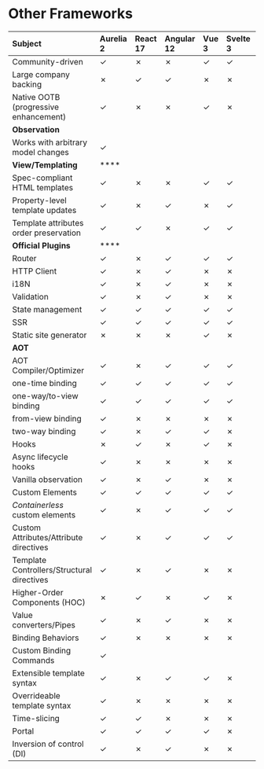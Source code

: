 # Other Frameworks

| Subject | Aurelia 2 | React 17 | Angular 12 | Vue 3 | Svelte 3 | Blazor |
| :--- | :--- | :--- | :--- | :--- | :--- | :--- |
| Community-driven | ✓ | ✗ | ✗ | ✓ | ✓ | ✗ |
| Large company backing | ✗ | ✓ | ✓ | ✗ | ✗ | ✓ |
| Native OOTB \(progressive enhancement\) | ✓ | ✗ | ✗ | ✓ | ✗ | ✗ |
| **Observation** |  |  |  |  |  |  |
| Works with arbitrary model changes | ✓ |  |  |  |  |  |
| **View/Templating** | \*\*\*\* |  |  |  |  |  |
| Spec-compliant HTML templates | ✓ | ✗ | ✗ | ✓ | ✓ | ✓ |
| Property-level template updates | ✓ | ✗ | ✓ | ✗ | ✓ | ✗ |
| Template attributes order preservation | ✓ | ✓ | ✗ | ✓ | ✓ | ✓ |
| **Official Plugins** | \*\*\*\* |  |  |  |  |  |
| Router | ✓ | ✗ | ✓ | ✓ | ✓ | ✗ |
| HTTP Client | ✓ | ✗ | ✓ | ✗ | ✗ | ✗ |
| i18N | ✓ | ✗ | ✓ | ✗ | ✗ | ✗ |
| Validation | ✓ | ✗ | ✓ | ✗ | ✗ | ✗ |
| State management | ✓ | ✓ | ✓ | ✓ | ✓ | ✗ |
| SSR | ✓ | ✓ | ✓ | ✓ | ✓ | ✓ |
| Static site generator | ✗ | ✗ | ✗ | ✓ | ✗ | ✗ |
| **AOT** |  |  |  |  |  |  |
| AOT Compiler/Optimizer | ✓ | ✗ | ✓ | ✓ | ✓ | ✗ |
| one-time binding | ✓ | ✓ | ✓ | ✓ | ✓ | ✓ |
| one-way/to-view binding | ✓ | ✓ | ✓ | ✓ | ✓ | ✓ |
| from-view binding | ✓ | ✗ | ✗ | ✗ | ✗ | ✗ |
| two-way binding | ✓ | ✗ | ✓ | ✓ | ✗ | ✗ |
| Hooks | ✗ | ✓ | ✗ | ✓ | ✗ | ✗ |
| Async lifecycle hooks | ✓ | ✗ | ✗ | ✗ | ✗ | ✗ |
| Vanilla observation | ✓ | ✗ | ✓ | ✗ | ✗ | ✗ |
| Custom Elements | ✓ | ✓ | ✓ | ✓ | ✓ | ✓ |
| _Containerless_ custom elements | ✓ | ✗ | ✓ | ✓ | ✓ | ✓ |
| Custom Attributes/Attribute directives | ✓ | ✗ | ✓ | ✓ | ✓ | ✗ |
| Template Controllers/Structural directives | ✓ | ✗ | ✓ | ✗ | ✗ | ✗ |
| Higher-Order Components \(HOC\) | ✗ | ✓ | ✗ | ✓ | ✗ | ✗ |
| Value converters/Pipes | ✓ | ✗ | ✓ | ✗ | ✗ | ✗ |
| Binding Behaviors | ✓ | ✗ | ✗ | ✗ | ✗ | ✗ |
| Custom Binding Commands | ✓ |  |  |  |  |  |
| Extensible template syntax | ✓ | ✗ | ✓ | ✓ | ✗ | ✗ |
| Overrideable template syntax | ✓ | ✗ | ✗ | ✗ | ✗ | ✗ |
| Time-slicing | ✓ | ✓ | ✗ | ✗ | ✗ | ✗ |
| Portal | ✓ | ✓ | ✓ | ✓ | ✗ | ✗ |
| Inversion of control \(DI\) | ✓ | ✗ | ✓ | ✗ | ✗ | ✓ |



